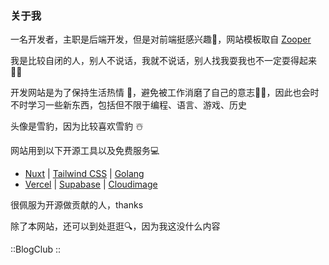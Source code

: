 ### 关于我

一名开发者，主职是后端开发，但是对前端挺感兴趣🌵，网站模板取自 [Zooper](https://github.com/fayazara/zooper)

我是比较自闭的人，别人不说话，我就不说话，别人找我耍我也不一定耍得起来🤦‍♂️

开发网站是为了保持生活热情 💪，避免被工作消磨了自己的意志🤦‍♂️，因此也会时不时学习一些新东西，包括但不限于编程、语言、游戏、历史

头像是雪豹，因为比较喜欢雪豹 ☃️

网站用到以下开源工具以及免费服务💻

- [Nuxt](https://nuxt.com/) | [Tailwind CSS](https://tailwindcss.com/) | [Golang](https://golang.google.cn/)
- [Vercel](https://vercel.com/) | [Supabase](https://supabase.com/) | [Cloudimage](https://www.cloudimage.io/)

很佩服为开源做贡献的人，thanks

除了本网站，还可以到处逛逛🔍，因为我这没什么内容

::BlogClub
::
